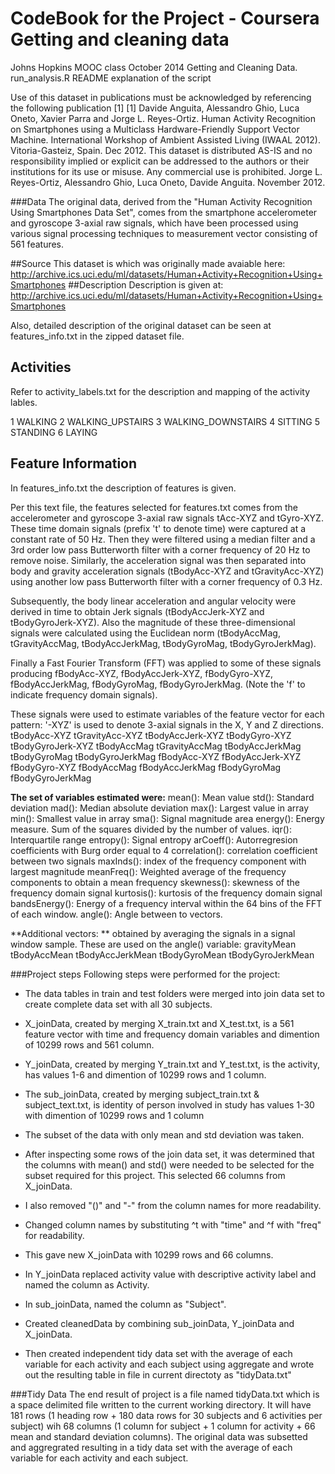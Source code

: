 CodeBook for the Project - Coursera Getting and cleaning data
=============================================================

Johns Hopkins MOOC class October 2014 Getting and Cleaning Data.  
run_analysis.R README explanation of the script

Use of this dataset in publications must be acknowledged by referencing
the following publication [1] 
[1] Davide Anguita, Alessandro Ghio, Luca Oneto, Xavier Parra and 
Jorge L. Reyes-Ortiz. Human Activity Recognition on Smartphones using a 
Multiclass Hardware-Friendly Support Vector Machine. International Workshop of
Ambient Assisted Living (IWAAL 2012). Vitoria-Gasteiz, Spain. Dec 2012.
This dataset is distributed AS-IS and no responsibility implied or explicit can
be addressed to the authors or their institutions for its use or misuse. Any
commercial use is prohibited. Jorge L. Reyes-Ortiz, Alessandro Ghio,
Luca Oneto, Davide Anguita. November 2012.

###Data
The original data, derived from the "Human Activity Recognition Using Smartphones Data Set",  comes from the smartphone accelerometer and gyroscope 3-axial raw signals, which have been processed using various signal processing techniques to measurement vector consisting of 561 features. 

##Source
This dataset is which was originally made avaiable here: http://archive.ics.uci.edu/ml/datasets/Human+Activity+Recognition+Using+Smartphones 
##Description
Description is given at: http://archive.ics.uci.edu/ml/datasets/Human+Activity+Recognition+Using+Smartphones

Also,  detailed description of the original dataset can be seen at features_info.txt in the zipped dataset file. 

Activities
----------
Refer to activity_labels.txt for the description and mapping of the activity lables.

1 WALKING
2 WALKING_UPSTAIRS
3 WALKING_DOWNSTAIRS
4 SITTING
5 STANDING
6 LAYING

Feature Information
-------------------
In  features_info.txt the description of features is given. 

Per this text file,  the features selected for features.txt comes from the accelerometer and gyroscope 3-axial raw signals tAcc-XYZ and tGyro-XYZ. These time domain signals (prefix 't' to denote time) were captured at a constant rate of 50 Hz. Then they were filtered using a median filter and a 3rd order low pass Butterworth filter with a corner frequency of 20 Hz to remove noise. Similarly, the acceleration signal was then separated into body and gravity acceleration signals (tBodyAcc-XYZ and tGravityAcc-XYZ) using another low pass Butterworth filter with a corner frequency of 0.3 Hz.

Subsequently, the body linear acceleration and angular velocity were derived in time to obtain Jerk signals (tBodyAccJerk-XYZ and tBodyGyroJerk-XYZ). Also the magnitude of these three-dimensional signals were calculated using the Euclidean norm (tBodyAccMag, tGravityAccMag, tBodyAccJerkMag, tBodyGyroMag, tBodyGyroJerkMag).

Finally a Fast Fourier Transform (FFT) was applied to some of these signals producing fBodyAcc-XYZ, fBodyAccJerk-XYZ, fBodyGyro-XYZ, fBodyAccJerkMag, fBodyGyroMag, fBodyGyroJerkMag. (Note the 'f' to indicate frequency domain signals).

These signals were used to estimate variables of the feature vector for each pattern:
'-XYZ' is used to denote 3-axial signals in the X, Y and Z directions.
tBodyAcc-XYZ
tGravityAcc-XYZ
tBodyAccJerk-XYZ
tBodyGyro-XYZ
tBodyGyroJerk-XYZ
tBodyAccMag
tGravityAccMag
tBodyAccJerkMag
tBodyGyroMag
tBodyGyroJerkMag
fBodyAcc-XYZ
fBodyAccJerk-XYZ
fBodyGyro-XYZ
fBodyAccMag
fBodyAccJerkMag
fBodyGyroMag
fBodyGyroJerkMag

**The set of variables estimated were:**
mean(): Mean value
std(): Standard deviation
mad(): Median absolute deviation
max(): Largest value in array
min(): Smallest value in array
sma(): Signal magnitude area
energy(): Energy measure. Sum of the squares divided by the number of values.
iqr(): Interquartile range
entropy(): Signal entropy
arCoeff(): Autorregresion coefficients with Burg order equal to 4
correlation(): correlation coefficient between two signals
maxInds(): index of the frequency component with largest magnitude
meanFreq(): Weighted average of the frequency components to obtain a mean frequency
skewness(): skewness of the frequency domain signal
kurtosis(): kurtosis of the frequency domain signal
bandsEnergy(): Energy of a frequency interval within the 64 bins of the FFT of each window.
angle(): Angle between to vectors.

**Additional vectors: ** obtained by averaging the signals in a signal window sample. These are used on the angle() variable:
gravityMean
tBodyAccMean
tBodyAccJerkMean
tBodyGyroMean
tBodyGyroJerkMean

###Project steps
Following steps were performed for the project:
*   The data tables in train and test folders were merged into join data set to create complete data set with all 30 subjects. 
  *  X_joinData, created by merging  X_train.txt and X_test.txt, is a 561 feature vector with time and frequency domain variables and dimention of 10299 rows and 561 column.
  *	Y_joinData, created by merging  Y_train.txt and Y_test.txt, is the activity, has values 1-6 and dimention of 10299 rows and 1 column.
  * The sub_joinData, created by merging  subject_train.txt & subject_text.txt,  is identity of person involved in study has values 1-30  with dimention of 10299 rows and 1 column

*  The subset of the data with only mean and std deviation was taken.
  *	After inspecting some rows of the join data set, it was determined that the columns with mean() and std() were needed to be selected for  the subset required for this project.  This selected 66 columns from X_joinData.  
  *	I also removed "()" and "-" from the column names for more readability.
  * Changed column names by substituting ^t with "time" and ^f with "freq" for readability.
  *	This gave new X_joinData with 10299 rows and 66 columns.

*  In Y_joinData replaced activity value with descriptive activity label and named the column as Activity.
*  In sub_joinData, named the column as "Subject".
*  Created cleanedData by combining sub_joinData, Y_joinData and X_joinData.  
*  Then created independent tidy data set with  the average of each variable for each activity and each subject using aggregate and wrote out the resulting table in file in current directoty as "tidyData.txt"

###Tidy Data
The end result of project is a file named tidyData.txt which is a space delimited file written to the current working directory. It will have 181 rows (1 heading row + 180 data rows for 30 subjects and 6 activities per subject) wih 68 columns (1 column for subject + 1 column for activity +  66 mean and standard deviation columns). The original  data was subsetted and  aggregrated resulting in a tidy data set with the average of each variable for each activity and each subject.

